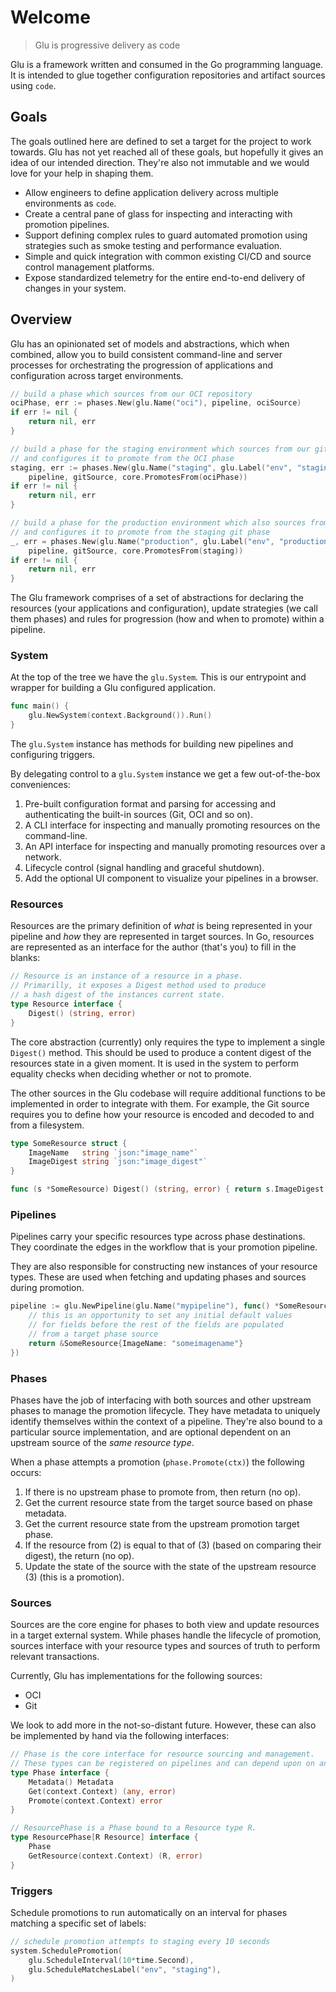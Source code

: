 # Welcome <!-- {docsify-ignore-all} -->

> Glu is progressive delivery as code

Glu is a framework written and consumed in the Go programming language.
It is intended to glue together configuration repositories and artifact sources using `code`.

## Goals

The goals outlined here are defined to set a target for the project to work towards.
Glu has not yet reached all of these goals, but hopefully it gives an idea of our intended direction.
They're also not immutable and we would love for your help in shaping them.

- Allow engineers to define application delivery across multiple environments as `code`.
- Create a central pane of glass for inspecting and interacting with promotion pipelines.
- Support defining complex rules to guard automated promotion using strategies such as smoke testing and performance evaluation.
- Simple and quick integration with common existing CI/CD and source control management platforms.
- Expose standardized telemetry for the entire end-to-end delivery of changes in your system.

## Overview

Glu has an opinionated set of models and abstractions, which when combined, allow you to build consistent command-line and server processes for orchestrating the progression of applications and configuration across target environments.

```go
// build a phase which sources from our OCI repository
ociPhase, err := phases.New(glu.Name("oci"), pipeline, ociSource)
if err != nil {
    return nil, err
}

// build a phase for the staging environment which sources from our git repository
// and configures it to promote from the OCI phase
staging, err := phases.New(glu.Name("staging", glu.Label("env", "staging")),
	pipeline, gitSource, core.PromotesFrom(ociPhase))
if err != nil {
	return nil, err
}

// build a phase for the production environment which also sources from our git repository
// and configures it to promote from the staging git phase
_, err = phases.New(glu.Name("production", glu.Label("env", "production")),
	pipeline, gitSource, core.PromotesFrom(staging))
if err != nil {
	return nil, err
}
```

The Glu framework comprises of a set of abstractions for declaring the resources (your applications and configuration), update strategies (we call them phases) and rules for progression (how and when to promote) within a pipeline.

### System

At the top of the tree we have the `glu.System`.
This is our entrypoint and wrapper for building a Glu configured application.

```go
func main() {
    glu.NewSystem(context.Background()).Run()
}
```

The `glu.System` instance has methods for building new pipelines and configuring triggers.

By delegating control to a `glu.System` instance we get a few out-of-the-box conveniences:

1. Pre-built configuration format and parsing for accessing and authenticating the built-in sources (Git, OCI and so on).
1. A CLI interface for inspecting and manually promoting resources on the command-line.
1. An API interface for inspecting and manually promoting resources over a network.
1. Lifecycle control (signal handling and graceful shutdown).
1. Add the optional UI component to visualize your pipelines in a browser.

### Resources

Resources are the primary definition of _what_ is being represented in your pipeline and _how_ they are represented in target sources.
In Go, resources are represented as an interface for the author (that's you) to fill in the blanks:

```go
// Resource is an instance of a resource in a phase.
// Primarilly, it exposes a Digest method used to produce
// a hash digest of the instances current state.
type Resource interface {
	Digest() (string, error)
}
```

The core abstraction (currently) only requires the type to implement a single `Digest()` method.
This should be used to produce a content digest of the resources state in a given moment.
It is used in the system to perform equality checks when deciding whether or not to promote.

The other sources in the Glu codebase will require additional functions to be implemented in order to integrate with them.
For example, the Git source requires you to define how your resource is encoded and decoded to and from a filesystem.

```go
type SomeResource struct {
    ImageName   string `json:"image_name"`
    ImageDigest string `json:"image_digest"`
}

func (s *SomeResource) Digest() (string, error) { return s.ImageDigest, nil }
```

### Pipelines

Pipelines carry your specific resources type across phase destinations.
They coordinate the edges in the workflow that is your promotion pipeline.

They are also responsible for constructing new instances of your resource types.
These are used when fetching and updating phases and sources during promotion.

```go
pipeline := glu.NewPipeline(glu.Name("mypipeline"), func() *SomeResource {
    // this is an opportunity to set any initial default values
    // for fields before the rest of the fields are populated
    // from a target phase source
    return &SomeResource{ImageName: "someimagename"}
})
```

### Phases

Phases have the job of interfacing with both sources and other upstream phases to manage the promotion lifecycle.
They have metadata to uniquely identify themselves within the context of a pipeline.
They're also bound to a particular source implementation, and are optional dependent on an upstream source of the _same resource type_.

When a phase attempts a promotion (`phase.Promote(ctx)`) the following occurs:

1. If there is no upstream phase to promote from, then return (no op).
2. Get the current resource state from the target source based on phase metadata.
3. Get the current resource state from the upstream promotion target phase.
4. If the resource from (2) is equal to that of (3) (based on comparing their digest), the return (no op).
5. Update the state of the source with the state of the upstream resource (3) (this is a promotion).

### Sources

Sources are the core engine for phases to both view and update resources in a target external system.
While phases handle the lifecycle of promotion, sources interface with your resource types and sources of truth to perform relevant transactions.

Currently, Glu has implementations for the following sources:

- OCI
- Git

We look to add more in the not-so-distant future. However, these can also be implemented by hand via the following interfaces:

```go
// Phase is the core interface for resource sourcing and management.
// These types can be registered on pipelines and can depend upon on another for promotion.
type Phase interface {
	Metadata() Metadata
	Get(context.Context) (any, error)
	Promote(context.Context) error
}

// ResourcePhase is a Phase bound to a Resource type R.
type ResourcePhase[R Resource] interface {
	Phase
	GetResource(context.Context) (R, error)
}
```

### Triggers

Schedule promotions to run automatically on an interval for phases matching a specific set of labels:

```go
// schedule promotion attempts to staging every 10 seconds
system.SchedulePromotion(
    glu.ScheduleInterval(10*time.Second),
    glu.ScheduleMatchesLabel("env", "staging"),
)
```
